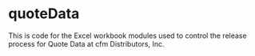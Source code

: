 # quoteData
This is code for the Excel workbook modules used to control the release process for Quote Data at cfm Distributors, Inc.
